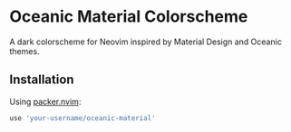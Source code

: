 # Oceanic Material Colorscheme

A dark colorscheme for Neovim inspired by Material Design and Oceanic themes.

## Installation

Using [packer.nvim](https://github.com/wbthomason/packer.nvim):

```lua
use 'your-username/oceanic-material'
